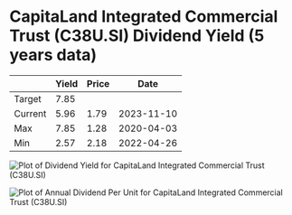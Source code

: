 # CapitaLand Integrated Commercial Trust (C38U.SI) Dividend Yield (5 years data)

|     | Yield   | Price | Date       |
|-----|---------|-------|------------|
| Target | 7.85 |  |  |
| Current | 5.96 | 1.79  | 2023-11-10 |
| Max | 7.85 | 1.28  | 2020-04-03 |
| Min | 2.57 | 2.18  | 2022-04-26 |

![Plot of Dividend Yield for CapitaLand Integrated Commercial Trust (C38U.SI)](C38U_div_5.png)

![Plot of Annual Dividend Per Unit for CapitaLand Integrated Commercial Trust (C38U.SI)](C38U_yearly_dpu.png)
